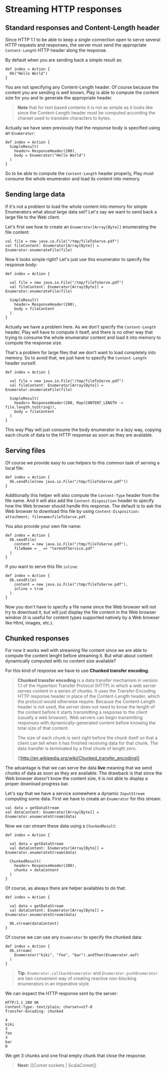# Streaming HTTP responses

## Standard responses and Content-Length header

Since HTTP 1.1 to be able to keep a single connection open to serve several HTTP requests and responses, the server must send the appropriate `Content-Length` HTTP header along the response. 

By default when you are sending back a simple result as:

```
def index = Action {
  Ok("Hello World")
}
```

You are not specifying any Content-Length header. Of course because the content you are sending is well known, Play is able to compute the content size for you and to generate the appropriate header.

> **Note** that for text based contents it is not as simple as it looks like since the Content-Length header must be computed according the charset used to translate characters to bytes.

Actually we have seen previously that the response body is specified using an `Enumerator`:

```
def index = Action {
  SimpleResult(
    header= ResponseHeader(200),
    body = Enumerator("Hello World")
  )
}
```

So to be able to compute the `Content-Length` header properly, Play must consume the whole enumerator and load its content into memory. 

## Sending large data

If it's not a problem to load the whole content into memory for simple Enumerators what about large data set? Let's say we want to send back a large file to the Web client.

Let's first see how to create an `Enumerator[Array[Byte]]` enumerating the file content:

```
val file = new java.io.File("/tmp/fileToServe.pdf")
val fileContent: Enumerator[Array[Byte]] = Enumerator.enumerateFile(file)
```

Now it looks simple right? Let's just use this enumerator to specify the response body:

```
def index = Action {

  val file = new java.io.File("/tmp/fileToServe.pdf")
  val fileContent: Enumerator[Array[Byte]] = Enumerator.enumerateFile(file)    
    
  SimpleResult(
    header= ResponseHeader(200),
    body = fileContent
  )
}
```

Actually we have a problem here. As we don't specify the `Content-Length` header, Play will have to compute it itself, and there is no other way that trying to consume the whole enumerator content and load it into memory to compute the response size.

That's a problem for large files that we don't want to load completely into memory. So to avoid that, we just have to specify the `Content-Length` header ourself. 

```
def index = Action {

  val file = new java.io.File("/tmp/fileToServe.pdf")
  val fileContent: Enumerator[Array[Byte]] = Enumerator.enumerateFile(file)    
    
  SimpleResult(
    header= ResponseHeader(200, Map(CONTENT_LENGTH -> file.length.toString)),
    body = fileContent
  )
}
```

This way Play will just consume the body enumerator in a lazy way, copying each chunk of data to the HTTP response as soon as they are available.

## Serving files

Of course we provide easy to use helpers to this common task of serving a local file:

```
def index = Action {
  Ok.sendFile(new java.io.File("/tmp/fileToServe.pdf"))
}
```

Additionally this helper will also compute the `Content-Type` header from the file name. And it will also add the `Content-Disposition` header to specify how the Web browser should handle this response. The default is to ask the Web browser to download this file by using `Content-Disposition: attachment; filename=fileToServe.pdf`.

You also provide your own file name:

```
def index = Action {
  Ok.sendFile(
    content = new java.io.File("/tmp/fileToServe.pdf"),
    fileName = _ => "termsOfService.pdf"
  )
}
```

If you want to serve this file `inline`:

```
def index = Action {
  Ok.sendFile(
    content = new java.io.File("/tmp/fileToServe.pdf"),
    inline = true
  )
}
```

Now you don't have to specify a file name since the Web browser will not try to download it, but will just display the file content in the Web browser window (it is useful for content types supported natively by a Web browser like Html, images, etc.).

## Chunked responses

For now it works well with streaming file content since we are able to compute the content lenght before streaming it. But what about content dynamically computed with no content size available?

For this kind of response we have to use **Chunked transfer encoding**. 

> **Chunked transfer encoding** is a data transfer mechanism in version 1.1 of the Hypertext Transfer Protocol (HTTP) in which a web server serves content in a series of chunks. It uses the Transfer-Encoding HTTP response header in place of the Content-Length header, which the protocol would otherwise require. Because the Content-Length header is not used, the server does not need to know the length of the content before it starts transmitting a response to the client (usually a web browser). Web servers can begin transmitting responses with dynamically-generated content before knowing the total size of that content.
> 
> The size of each chunk is sent right before the chunk itself so that a client can tell when it has finished receiving data for that chunk. The data transfer is terminated by a final chunk of length zero.
>
> [[http://en.wikipedia.org/wiki/Chunked_transfer_encoding]]

The advantage is that we can serve the data **live** meaning that we send chunks of data as soon as they are available. The drawback is that since the Web browser doesn't know the content size, it is not able to display a proper download progress bar.

Let's say that we have a service somewhere a dynamic `InputStream` computing some data. First we have to create an `Enumerator` for this stream:

```
val data = getDataStream
val dataContent: Enumerator[Array[Byte]] = Enumerator.enumerateStream(data)
```

Now we can stream these data using a `ChunkedResult`:

```
def index = Action {

  val data = getDataStream
  val dataContent: Enumerator[Array[Byte]] = Enumerator.enumerateStream(data)
  
  ChunkedResult(
    header= ResponseHeader(200),
    chunks = dataContent
  )
}
```

Of course, as always there are helper availables to do that:

```
def index = Action {

  val data = getDataStream
  val dataContent: Enumerator[Array[Byte]] = Enumerator.enumerateStream(data)
  
  Ok.stream(dataContent)
}
```

Of course we can use any `Enumerator` to specify the chunked data:

```
def index = Action {
  Ok.stream(
    Enumerator("kiki", "foo", "bar").andThen(Enumerator.eof)
  )
}
```

> **Tip:** `Enumerator.callbackEnumerator` and `Enumerator.pushEnumerator` are two convenient way of creating reactive non-blocking enumerators in an imperative style.

We can inspect the HTTP response sent by the server:

```
HTTP/1.1 200 OK
Content-Type: text/plain; charset=utf-8
Transfer-Encoding: chunked

4
kiki
3
foo
3
bar
0

```

We get 3 chunks and one final empty chunk that close the response.

> **Next:** [[Comet sockets | ScalaComet]]
